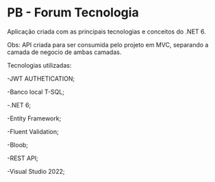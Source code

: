 # PB - Forum Tecnologia 

Aplicação criada com as principais tecnologias e conceitos do .NET 6. 

Obs: API criada para ser consumida pelo projeto em MVC, separando a camada de negocio de ambas camadas. 

Tecnologias utilizadas:

-JWT AUTHETICATION;

-Banco local T-SQL;

-.NET 6;

-Entity Framework;

-Fluent Validation;

-Bloob;

-REST API;

-Visual Studio 2022;
